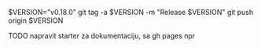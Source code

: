 
$VERSION="v0.18.0"
git tag -a $VERSION -m "Release $VERSION"
git push origin $VERSION


TODO napravit starter za dokumentaciju, sa gh pages npr


